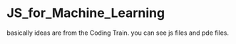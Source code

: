 # JS_for_Machine_Learning

basically ideas are from the Coding Train.
you can see js files and pde files. 
